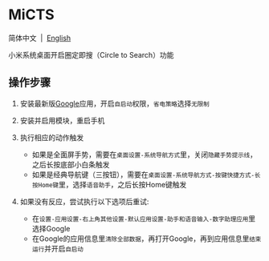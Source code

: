 # MiCTS

简体中文&nbsp;&nbsp;|&nbsp;&nbsp;[English](https://github.com/parallelcc/MiCTS/blob/main/README_en.md)

小米系统桌面开启圈定即搜（Circle to Search）功能

## 操作步骤

1. 安装最新版[Google](https://play.google.com/store/apps/details?id=com.google.android.googlequicksearchbox)应用，开启`自启动`权限，`省电策略`选择`无限制`


2. 安装并启用模块，重启手机


3. 执行相应的动作触发
    - 如果是全面屏手势，需要在`桌面设置-系统导航方式`里，关闭`隐藏手势提示线`，之后长按底部小白条触发
    - 如果是经典导航键（三按钮），需要在`桌面设置-系统导航方式-按键快捷方式-长按Home键`里，选择`语音助手`，之后长按Home键触发


4. 如果没有反应，尝试执行以下选项后重试:
    - 在`设置-应用设置-右上角其他设置-默认应用设置-助手和语音输入-数字助理应用`里选择Google
    - 在Google的应用信息里`清除全部数据`，再打开Google，再到应用信息里`结束运行`并开启`自启动`

